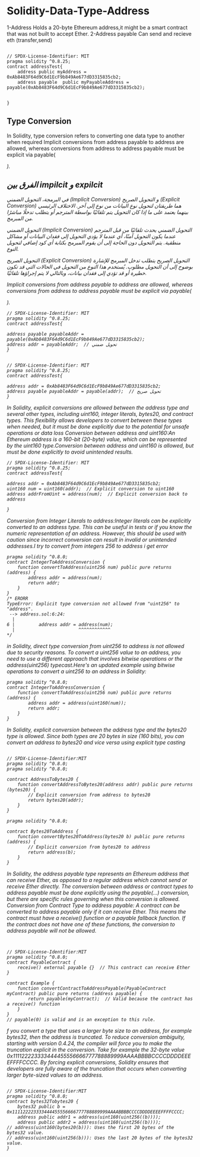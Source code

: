 # Solidity-Data-Type-Address
  1-Address Holds a 20-byte Ethereum address,it might be a smart contract that was not built to accept Ether.
  2-Address payable Can send and recieve eth (transfer,send)
  
```solidity

// SPDX-License-Identifier: MIT
pragma solidity ^0.8.25;
contract addressTest{
    address public myAddress = 0xAb8483F64d9C6d1EcF9b849Ae677dD3315835cb2;
    address payable  public myPayableAddress = payable(0xAb8483F64d9C6d1EcF9b849Ae677dD3315835cb2);


}
```
## Type Conversion
In Solidity, type conversion refers to converting one data type to another when required Implicit conversions from address payable to address are allowed, whereas conversions from address to address payable must be explicit via payable(<address>).


## الفرق بين impilcit و expilcit
في البرمجة، التحويل الضمني (Implicit Conversion) و التحويل الصريح (Explicit Conversion) هما طريقتان لتحويل نوع البيانات من نوع إلى آخر. الاختلاف الرئيسي بينهما يعتمد على ما إذا كان التحويل يتم تلقائيًا بواسطة المترجم أو يتطلب تدخلًا مباشرًا من المبرمج.

 التحويل الضمني (Implicit Conversion)
التحويل الضمني يحدث تلقائيًا من قبل المترجم عندما يكون التحويل آمنًا، أي عندما لا يؤدي التحويل إلى فقدان البيانات أو مشاكل منطقية. يتم التحويل دون الحاجة إلى أن يقوم المبرمج بكتابة أي كود إضافي لتحويل النوع.

 التحويل الصريح (Explicit Conversion)
التحويل الصريح يتطلب تدخل المبرمج للإشارة بوضوح إلى أن التحويل مطلوب. يُستخدم هذا النوع من التحويل في الحالات التي قد تكون خطيرة أو قد تؤدي إلى فقدان بيانات، وبالتالي لا يتم إجراؤها تلقائيًا.

 Implicit conversions from address payable to address are allowed, whereas conversions from address to address payable must be explicit via payable(<address>).

```solidity
// SPDX-License-Identifier: MIT
pragma solidity ^0.8.25;
contract addressTest{
    
address payable payableAddr = payable(0xAb8483F64d9C6d1EcF9b849Ae677dD3315835cb2);
address addr = payableAddr;  // تحويل ضمني
}
```

```solidity

// SPDX-License-Identifier: MIT
pragma solidity ^0.8.25;
contract addressTest{
    
address addr = 0xAb8483F64d9C6d1EcF9b849Ae677dD3315835cb2;
address payable payableAddr = payable(addr);  // تحويل صريح
}
```
In Solidity, explicit conversions are allowed between the address type and several other types, including uint160, integer literals, bytes20, and contract types. This flexibility allows developers to convert between these types when needed, but it must be done explicitly due to the potential for unsafe operations or data loss Conversion between address and uint160:An Ethereum address is a 160-bit (20-byte) value, which can be represented by the uint160 type.Conversion between address and uint160 is allowed, but must be done explicitly to avoid unintended results.

```solidity
// SPDX-License-Identifier: MIT
pragma solidity ^0.8.25;
contract addressTest{
    
address addr = 0xAb8483F64d9C6d1EcF9b849Ae677dD3315835cb2;
uint160 num = uint160(addr);  // Explicit conversion to uint160
address addrFromUint = address(num);  // Explicit conversion back to address

}
```
Conversion from Integer Literals to address:Integer literals can be explicitly converted to an address type. This can be useful in tests or if you know the numeric representation of an address.
However, this should be used with caution since incorrect conversion can result in invalid or unintended addresses.I try to convert from integers 256 to address i get error

```solidity
pragma solidity ^0.8.0;
contract IntegerToAddressConversion {
    function convertToAddress(uint256 num) public pure returns (address) {
        address addr = address(num);
        return addr;
    }
}
/* ERORR
TypeError: Explicit type conversion not allowed from "uint256" to "address".
 --> address.sol:6:24:
  |
6 |         address addr = address(num);
  |                        ^^^^^^^^^^^^
*/
```

in Solidity, direct type conversion from uint256 to address is not allowed due to security reasons. To convert a uint256 value to an address, you need to use a different approach that involves bitwise operations or the address(uint256) typecast.Here's an updated example using bitwise operations to convert a uint256 to an address in Solidity:

```solidity
pragma solidity ^0.8.0;
contract IntegerToAddressConversion {
    function convertToAddress(uint256 num) public pure returns (address) {
        address addr = address(uint160(num));
        return addr;
    }
}
```
In Solidity, explicit conversion between the address type and the bytes20 type is allowed. Since both types are 20 bytes in size (160 bits), you can convert an address to bytes20 and vice versa using explicit type casting
```solidity

// SPDX-License-Identifier:MIT
pragma solidity ^0.8.0;
pragma solidity ^0.8.0;

contract AddressToBytes20 {
    function convertAddressToBytes20(address addr) public pure returns (bytes20) {
        // Explicit conversion from address to bytes20
        return bytes20(addr);
    }
}

```
```solidity
pragma solidity ^0.8.0;

contract Bytes20ToAddress {
    function convertBytes20ToAddress(bytes20 b) public pure returns (address) {
        // Explicit conversion from bytes20 to address
        return address(b);
    }
}
```
In Solidity, the address payable type represents an Ethereum address that can receive Ether, as opposed to a regular address which cannot send or receive Ether directly. The conversion between address or contract types to address payable must be done explicitly using the payable(...) conversion, but there are specific rules governing when this conversion is allowed.
Conversion from Contract Type to address payable:
A contract can be converted to address payable only if it can receive Ether. This means the contract must have a receive() function or a payable fallback function.
If the contract does not have one of these functions, the conversion to address payable will not be allowed.

```solidity


// SPDX-License-Identifier:MIT
pragma solidity ^0.8.0;
contract PayableContract {
    receive() external payable {}  // This contract can receive Ether
}

contract Example {
    function convertContractToAddressPayable(PayableContract myContract) public pure returns (address payable) {
        return payable(myContract);  // Valid because the contract has a receive() function
    }
}
// payable(0) is valid and is an exception to this rule.

```

f you convert a type that uses a larger byte size to an address, for example bytes32, then the address is truncated. To reduce conversion ambiguity, starting with version 0.4.24, the compiler will force you to make the truncation explicit in the conversion. Take for example the 32-byte value 0x111122223333444455556666777788889999AAAABBBBCCCCDDDDEEEEFFFFCCCC.
By forcing explicit conversions, Solidity ensures that developers are fully aware of the truncation that occurs when converting larger byte-sized values to an address.
```solidity

// SPDX-License-Identifier:MIT
pragma solidity ^0.8.0;
contract bytes32Tobytes20 {
    bytes32 public b = 0x111122223333444455556666777788889999AAAABBBBCCCCDDDDEEEEFFFFCCCC;
    address public addr1 = address(uint160(uint256((b))));
    address public addr2 = address(uint160(uint256((b))));
// address(uint160(bytes20(b))): Uses the first 20 bytes of the bytes32 value.
// address(uint160(uint256(b))): Uses the last 20 bytes of the bytes32 value.
}
```










